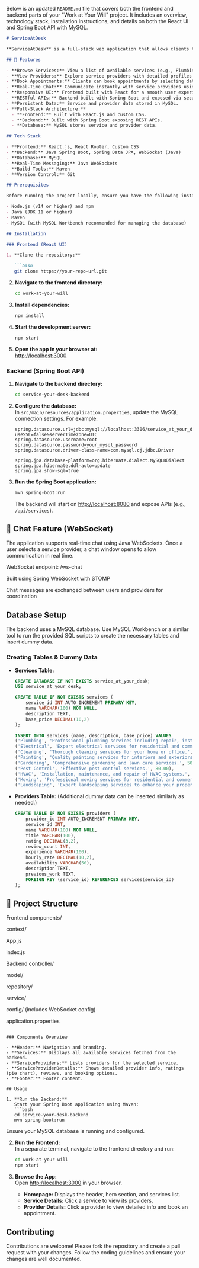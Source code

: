 Below is an updated `README.md` file that covers both the frontend and backend parts of your "Work at Your Will" project. It includes an overview, technology stack, installation instructions, and details on both the React UI and Spring Boot API with MySQL.

```markdown
# ServiceAtDesk

**ServiceAtDesk** is a full-stack web application that allows clients to find and book service providers for services such as Plumbing, Electrical work, Cleaning, Painting, and more. It features a user-friendly interface, detailed provider profiles, appointment bookings, and real-time chat functionality.

## 🌟 Features

- **Browse Services:** View a list of available services (e.g., Plumbing, Cleaning, Electrical).
- **View Providers:** Explore service providers with detailed profiles including ratings, previous work, and availability.
- **Book Appointments:** Clients can book appointments by selecting date and time slots.
- **Real-Time Chat:** Communicate instantly with service providers using WebSockets.
- **Responsive UI:** Frontend built with React for a smooth user experience.
- **RESTful APIs:** Backend built with Spring Boot and exposed via secure APIs.
- **Persistent Data:** Service and provider data stored in MySQL.
- **Full-Stack Architecture:** 
  - **Frontend:** Built with React.js and custom CSS.
  - **Backend:** Built with Spring Boot exposing REST APIs.
  - **Database:** MySQL stores service and provider data.

## Tech Stack

- **Frontend:** React.js, React Router, Custom CSS
- **Backend:** Java Spring Boot, Spring Data JPA, WebSocket (Java)
- **Database:** MySQL
- **Real-Time Messaging:** Java WebSockets
- **Build Tools:** Maven
- **Version Control:** Git

## Prerequisites

Before running the project locally, ensure you have the following installed:

- Node.js (v14 or higher) and npm
- Java (JDK 11 or higher)
- Maven
- MySQL (with MySQL Workbench recommended for managing the database)

## Installation

### Frontend (React UI)

1. **Clone the repository:**

   ```bash
   git clone https://your-repo-url.git
   ```

2. **Navigate to the frontend directory:**

   ```bash
   cd work-at-your-will
   ```

3. **Install dependencies:**

   ```bash
   npm install
   ```

4. **Start the development server:**

   ```bash
   npm start
   ```

5. **Open the app in your browser at:**  
   [http://localhost:3000](http://localhost:3000)

### Backend (Spring Boot API)

1. **Navigate to the backend directory:**

   ```bash
   cd service-your-desk-backend
   ```

2. **Configure the database:**  
   In `src/main/resources/application.properties`, update the MySQL connection settings. For example:

   ```properties
   spring.datasource.url=jdbc:mysql://localhost:3306/service_at_your_desk?useSSL=false&serverTimezone=UTC
   spring.datasource.username=root
   spring.datasource.password=your_mysql_password
   spring.datasource.driver-class-name=com.mysql.cj.jdbc.Driver

   spring.jpa.database-platform=org.hibernate.dialect.MySQL8Dialect
   spring.jpa.hibernate.ddl-auto=update
   spring.jpa.show-sql=true
   ```

3. **Run the Spring Boot application:**

   ```bash
   mvn spring-boot:run
   ```

   The backend will start on [http://localhost:8080](http://localhost:8080) and expose APIs (e.g., `/api/services`).

## 💬 Chat Feature (WebSocket)

The application supports real-time chat using Java WebSockets. Once a user selects a service provider, a chat window opens to allow communication in real time.

WebSocket endpoint: /ws-chat

Built using Spring WebSocket with STOMP

Chat messages are exchanged between users and providers for coordination


## Database Setup

The backend uses a MySQL database. Use MySQL Workbench or a similar tool to run the provided SQL scripts to create the necessary tables and insert dummy data.

### Creating Tables & Dummy Data

- **Services Table:**
  ```sql
  CREATE DATABASE IF NOT EXISTS service_at_your_desk;
  USE service_at_your_desk;

  CREATE TABLE IF NOT EXISTS services (
      service_id INT AUTO_INCREMENT PRIMARY KEY,
      name VARCHAR(100) NOT NULL,
      description TEXT,
      base_price DECIMAL(10,2)
  );

  INSERT INTO services (name, description, base_price) VALUES 
  ('Plumbing', 'Professional plumbing services including repair, installation, and maintenance.', 75.00),
  ('Electrical', 'Expert electrical services for residential and commercial properties.', 85.00),
  ('Cleaning', 'Thorough cleaning services for your home or office.', 45.00),
  ('Painting', 'Quality painting services for interiors and exteriors.', 65.00),
  ('Gardening', 'Comprehensive gardening and lawn care services.', 50.00),
  ('Pest Control', 'Effective pest control services.', 80.00),
  ('HVAC', 'Installation, maintenance, and repair of HVAC systems.', 90.00),
  ('Moving', 'Professional moving services for residential and commercial needs.', 60.00),
  ('Landscaping', 'Expert landscaping services to enhance your property aesthetics.', 100.00);
  ```

- **Providers Table:** (Additional dummy data can be inserted similarly as needed.)

  ```sql
  CREATE TABLE IF NOT EXISTS providers (
      provider_id INT AUTO_INCREMENT PRIMARY KEY,
      service_id INT,
      name VARCHAR(100) NOT NULL,
      title VARCHAR(100),
      rating DECIMAL(3,2),
      review_count INT,
      experience VARCHAR(100),
      hourly_rate DECIMAL(10,2),
      availability VARCHAR(50),
      description TEXT,
      previous_work TEXT,
      FOREIGN KEY (service_id) REFERENCES services(service_id)
  );
  
  ```

## 📁 Project Structure
Frontend
components/

context/

App.js

index.js

Backend
controller/

model/

repository/

service/

config/ (includes WebSocket config)

application.properties


```

### Components Overview

- **Header:** Navigation and branding.
- **Services:** Displays all available services fetched from the backend.
- **ServiceProviders:** Lists providers for the selected service.
- **ServiceProviderDetails:** Shows detailed provider info, ratings (pie chart), reviews, and booking options.
- **Footer:** Footer content.

## Usage

1. **Run the Backend:**  
   Start your Spring Boot application using Maven:
   ```bash
   cd service-your-desk-backend
   mvn spring-boot:run
   ```
   Ensure your MySQL database is running and configured.

2. **Run the Frontend:**  
   In a separate terminal, navigate to the frontend directory and run:
   ```bash
   cd work-at-your-will
   npm start
   ```
3. **Browse the App:**  
   Open [http://localhost:3000](http://localhost:3000) in your browser.

   - **Homepage:** Displays the header, hero section, and services list.
   - **Service Details:** Click a service to view its providers.
   - **Provider Details:** Click a provider to view detailed info and book an appointment.

## Contributing

Contributions are welcome! Please fork the repository and create a pull request with your changes. Follow the coding guidelines and ensure your changes are well documented.


